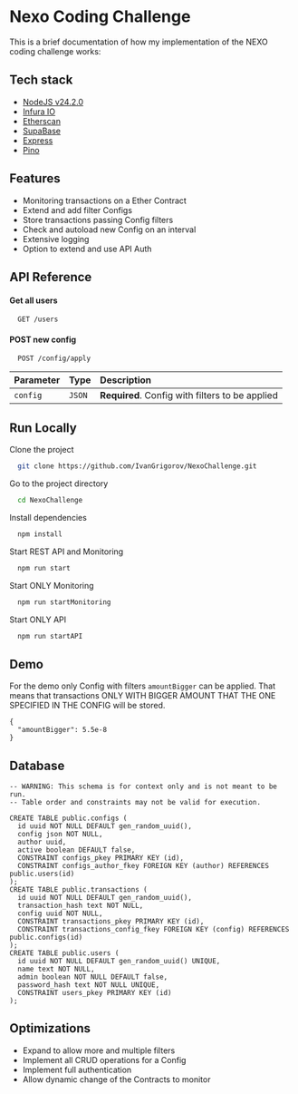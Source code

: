 # Nexo Coding Challenge

This is a brief documentation of how my implementation of the NEXO coding challenge works:



## Tech stack

 - [NodeJS v24.2.0](https://nodejs.org/download/release/v24.2.0/)
 - [Infura IO](https://www.infura.io/)
 - [Etherscan](https://etherscan.io/)
 - [SupaBase](https://supabase.com/)
 - [Express](https://expressjs.com/)
 - [Pino](https://github.com/pinojs/pino)



## Features

- Monitoring transactions on a Ether Contract
- Extend and add filter Configs
- Store transactions passing Config filters
- Check and autoload new Config on an interval
- Extensive logging
- Option to extend and use API Auth


## API Reference

#### Get all users

```http
  GET /users
```

#### POST new config

```http
  POST /config/apply
```

| Parameter | Type     | Description                       |
| :-------- | :------- | :-------------------------------- |
| `config`      | `JSON` | **Required**. Config with filters to be applied |



## Run Locally

Clone the project

```bash
  git clone https://github.com/IvanGrigorov/NexoChallenge.git
```

Go to the project directory

```bash
  cd NexoChallenge
```

Install dependencies

```bash
  npm install
```

Start REST API and Monitoring

```bash
  npm run start 
```

Start ONLY Monitoring

```bash
  npm run startMonitoring 
```

Start ONLY API

```bash
  npm run startAPI 
```


## Demo

For the demo only Config with filters `amountBigger` can be applied. That means that transactions ONLY WITH BIGGER AMOUNT THAT THE ONE SPECIFIED IN THE CONFIG will be stored.

```
{
  "amountBigger": 5.5e-8
}
```

## Database

```
-- WARNING: This schema is for context only and is not meant to be run.
-- Table order and constraints may not be valid for execution.

CREATE TABLE public.configs (
  id uuid NOT NULL DEFAULT gen_random_uuid(),
  config json NOT NULL,
  author uuid,
  active boolean DEFAULT false,
  CONSTRAINT configs_pkey PRIMARY KEY (id),
  CONSTRAINT configs_author_fkey FOREIGN KEY (author) REFERENCES public.users(id)
);
CREATE TABLE public.transactions (
  id uuid NOT NULL DEFAULT gen_random_uuid(),
  transaction_hash text NOT NULL,
  config uuid NOT NULL,
  CONSTRAINT transactions_pkey PRIMARY KEY (id),
  CONSTRAINT transactions_config_fkey FOREIGN KEY (config) REFERENCES public.configs(id)
);
CREATE TABLE public.users (
  id uuid NOT NULL DEFAULT gen_random_uuid() UNIQUE,
  name text NOT NULL,
  admin boolean NOT NULL DEFAULT false,
  password_hash text NOT NULL UNIQUE,
  CONSTRAINT users_pkey PRIMARY KEY (id)
);
```



## Optimizations

- Expand to allow more and multiple filters
- Implement all CRUD operations for a Config
- Implement full authentication
- Allow dynamic change of the Contracts to monitor

